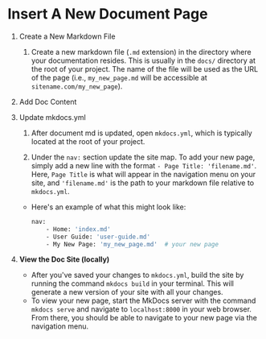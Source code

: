 # Insert A New Document Page

1. Create a New Markdown File

   1. Create a new markdown file (`.md` extension) in the directory where your documentation resides. This is usually in the `docs/` directory at the root of your project. The name of the file will be used as the URL of the page (i.e., `my_new_page.md` will be accessible at `sitename.com/my_new_page`). 

2. Add Doc Content 
   
3. Update mkdocs.yml 

   1. After document md is updated, open `mkdocs.yml`, which is typically located at the root of your project.

   2. Under the `nav:` section update the site map. To add your new page, simply add a new line with the format `- Page Title: 'filename.md'`. Here, `Page Title` is what will appear in the navigation menu on your site, and `'filename.md'` is the path to your markdown file relative to `mkdocs.yml`.
   - Here's an example of what this might look like:

      ```bash
      nav:
          - Home: 'index.md'
          - User Guide: 'user-guide.md'
          - My New Page: 'my_new_page.md'  # your new page
      ```

4. **View the Doc Site (locally)**
   - After you've saved your changes to `mkdocs.yml`, build the site by running the command `mkdocs build` in your terminal. This will generate a new version of your site with all your changes.
   - To view your new page, start the MkDocs server with the command `mkdocs serve` and navigate to `localhost:8000` in your web browser. From there, you should be able to navigate to your new page via the navigation menu.
